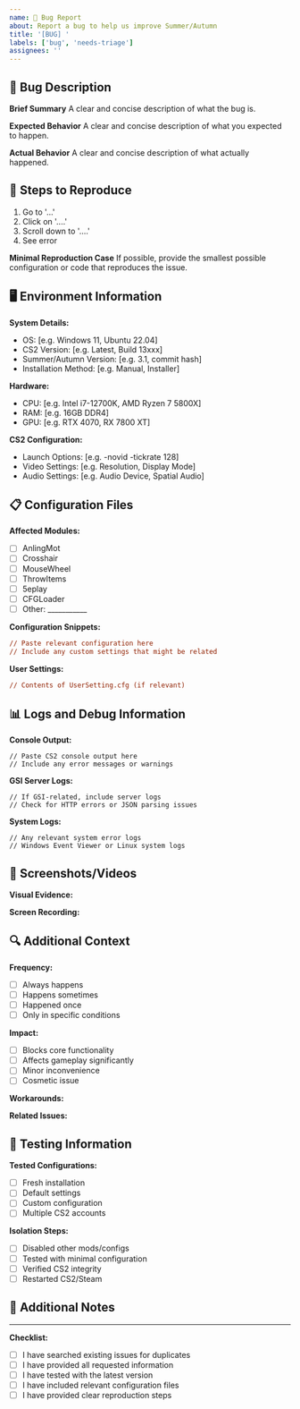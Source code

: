 ```yaml
---
name: 🐛 Bug Report
about: Report a bug to help us improve Summer/Autumn
title: '[BUG] '
labels: ['bug', 'needs-triage']
assignees: ''
---
```


## 🐛 Bug Description

**Brief Summary**
A clear and concise description of what the bug is.

**Expected Behavior**
A clear and concise description of what you expected to happen.

**Actual Behavior**
A clear and concise description of what actually happened.

## 🔄 Steps to Reproduce

1. Go to '...'
2. Click on '....'
3. Scroll down to '....'
4. See error

**Minimal Reproduction Case**
If possible, provide the smallest possible configuration or code that reproduces the issue.

## 🖥️ Environment Information

**System Details:**
- OS: [e.g. Windows 11, Ubuntu 22.04]
- CS2 Version: [e.g. Latest, Build 13xxx]
- Summer/Autumn Version: [e.g. 3.1, commit hash]
- Installation Method: [e.g. Manual, Installer]

**Hardware:**
- CPU: [e.g. Intel i7-12700K, AMD Ryzen 7 5800X]
- RAM: [e.g. 16GB DDR4]
- GPU: [e.g. RTX 4070, RX 7800 XT]

**CS2 Configuration:**
- Launch Options: [e.g. -novid -tickrate 128]
- Video Settings: [e.g. Resolution, Display Mode]
- Audio Settings: [e.g. Audio Device, Spatial Audio]

## 📋 Configuration Files

**Affected Modules:**
- [ ] AnlingMot
- [ ] Crosshair
- [ ] MouseWheel
- [ ] ThrowItems
- [ ] 5eplay
- [ ] CFGLoader
- [ ] Other: ___________

**Configuration Snippets:**
```cfg
// Paste relevant configuration here
// Include any custom settings that might be related
```

**User Settings:**
```cfg
// Contents of UserSetting.cfg (if relevant)
```

## 📊 Logs and Debug Information

**Console Output:**
```
// Paste CS2 console output here
// Include any error messages or warnings
```

**GSI Server Logs:**
```
// If GSI-related, include server logs
// Check for HTTP errors or JSON parsing issues
```

**System Logs:**
```
// Any relevant system error logs
// Windows Event Viewer or Linux system logs
```

## 📸 Screenshots/Videos

**Visual Evidence:**
<!-- Drag and drop screenshots or videos here -->
<!-- Include before/after comparisons if applicable -->

**Screen Recording:**
<!-- If the bug involves dynamic behavior, a screen recording is very helpful -->

## 🔍 Additional Context

**Frequency:**
- [ ] Always happens
- [ ] Happens sometimes
- [ ] Happened once
- [ ] Only in specific conditions

**Impact:**
- [ ] Blocks core functionality
- [ ] Affects gameplay significantly
- [ ] Minor inconvenience
- [ ] Cosmetic issue

**Workarounds:**
<!-- Any temporary solutions you've found -->

**Related Issues:**
<!-- Link any related issues or discussions -->

## 🧪 Testing Information

**Tested Configurations:**
- [ ] Fresh installation
- [ ] Default settings
- [ ] Custom configuration
- [ ] Multiple CS2 accounts

**Isolation Steps:**
- [ ] Disabled other mods/configs
- [ ] Tested with minimal configuration
- [ ] Verified CS2 integrity
- [ ] Restarted CS2/Steam

## 📝 Additional Notes

<!-- Any other information that might be helpful -->
<!-- Include thoughts on potential causes -->
<!-- Mention if this worked in previous versions -->

---

**Checklist:**
- [ ] I have searched existing issues for duplicates
- [ ] I have provided all requested information
- [ ] I have tested with the latest version
- [ ] I have included relevant configuration files
- [ ] I have provided clear reproduction steps
